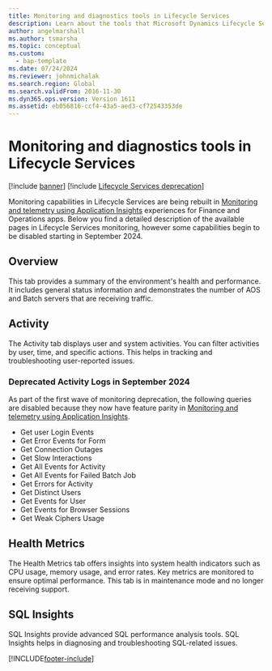 ```yaml
---
title: Monitoring and diagnostics tools in Lifecycle Services
description: Learn about the tools that Microsoft Dynamics Lifecycle Services provides to help you monitor, diagnose, and analyze the health of the environments.
author: angelmarshall
ms.author: tsmarsha
ms.topic: conceptual
ms.custom: 
  - bap-template
ms.date: 07/24/2024
ms.reviewer: johnmichalak
ms.search.region: Global
ms.search.validFrom: 2016-11-30
ms.dyn365.ops.version: Version 1611
ms.assetid: eb056816-ccf4-43a5-aed3-cf72543353de
---
```


# Monitoring and diagnostics tools in Lifecycle Services

[!include [banner](../includes/banner.md)]
[!include [Lifecycle Services deprecation](../includes/lcs-deprecation.md)]

Monitoring capabilities in Lifecycle Services are being rebuilt in [Monitoring and telemetry using Application Insights](../sysadmin/monitoring-and-telemetry-appinsights.md) experiences for Finance and Operations apps.  Below you find a detailed description of the available pages in Lifecycle Services monitoring, however some capabilities begin to be disabled starting in September 2024.

## Overview

This tab provides a summary of the environment's health and performance. It includes general status information and demonstrates the number of AOS and Batch servers that are receiving traffic.

## Activity

The Activity tab displays user and system activities. You can filter activities by user, time, and specific actions. This helps in tracking and troubleshooting user-reported issues.

### Deprecated Activity Logs in September 2024
As part of the first wave of monitoring deprecation, the following queries are disabled because they now have feature parity in [Monitoring and telemetry using Application Insights](../sysadmin/monitoring-and-telemetry-appinsights.md).
* Get user Login Events
* Get Error Events for Form
* Get Connection Outages
* Get Slow Interactions
* Get All Events for Activity
* Get All Events for Failed Batch Job
* Get Errors for Activity
* Get Distinct Users
* Get Events for User
* Get Events for Browser Sessions
* Get Weak Ciphers Usage

## Health Metrics

The Health Metrics tab offers insights into system health indicators such as CPU usage, memory usage, and error rates. Key metrics are monitored to ensure optimal performance. This tab is in maintenance mode and no longer receiving support.

## SQL Insights

SQL Insights provide advanced SQL performance analysis tools. SQL Insights helps in diagnosing and troubleshooting SQL-related issues. 





[!INCLUDE[footer-include](../../../includes/footer-banner.md)]


